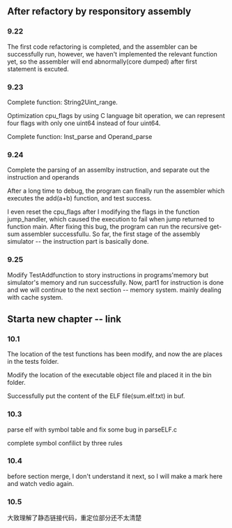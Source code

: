## After refactory by responsitory assembly

### 9.22 
The first code refactoring is completed, and the assembler can be successfully run, however, we haven't implemented the relevant function yet, so the assembler will end abnormally(core dumped) after first statement is excuted.


### 9.23
Complete function: String2Uint_range.

Optimization cpu_flags by using C language bit operation, we can represent four flags with only one uint64 instead of four uint64.

Complete function: Inst_parse and Operand_parse


### 9.24
Complete the parsing of an assemlby instruction, and separate out the instruction and operands

After a long time to debug, the program can finally run the assembler which executes the add(a+b) function, and test success.

I even reset the cpu_flags after I modifying the flags in the function jump_handler, which caused the execution to fail when jump returned to function main. After fixing this bug, the program can run the recursive get-sum assembler successfullu. So far, the first stage of the assembly simulator -- the instruction part is basically done.


### 9.25
Modify TestAddfunction to story instructions in programs'memory but simulator's memory and run successfully. Now, part1 for instruction is done and we will continue to the next section -- memory system. mainly dealing with cache system.


## Starta new chapter -- link
### 10.1
The location of the test functions has been modify, and now the are places in the tests folder.

Modify the location of the executable object file and placed it in the bin folder.

Successfully put the content of the ELF file(sum.elf.txt) in buf.

### 10.3
parse elf with symbol table and fix some bug in parseELF.c

complete symbol confilict by three rules

### 10.4
before section merge, I don't understand it next, so I will make a mark here and watch vedio again.
 
### 10.5
大致理解了静态链接代码，重定位部分还不太清楚
